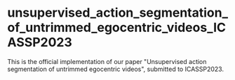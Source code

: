 # unsupervised_action_segmentation_of_untrimmed_egocentric_videos_ICASSP2023
This is the official implementation of our paper "Unsupervised action segmentation of untrimmed egocentric videos", submitted to ICASSP2023.
